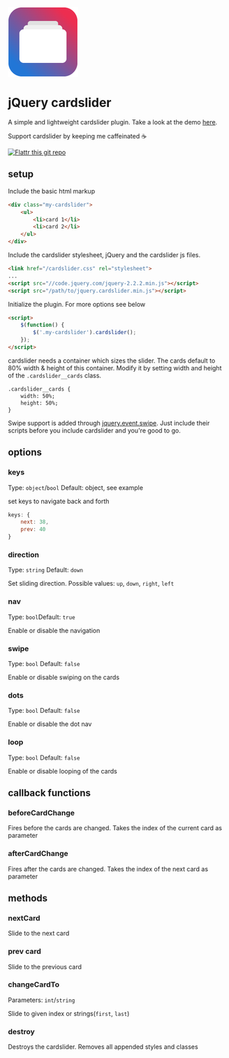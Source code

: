 [![cardslider Logo](logo.png "cardslider Logo")](https://cardslider.konstantingassmann.de)

# jQuery cardslider

A simple and lightweight cardslider plugin. Take a look at the demo [here](https://cardslider.konstantingassmann.de).

Support cardslider by keeping me caffeinated ☕️

[![Flattr this git repo](http://api.flattr.com/button/flattr-badge-large.png)](https://flattr.com/submit/auto?fid=o621on&url=https%3A%2F%2Fgithub.com%2Fkonstantingassmann%2Fcardslider&title=jQuery%20cardslider&language=javascript&tags=github&category=software)

## setup

Include the basic html markup
```html
<div class="my-cardslider">
	<ul>
		<li>card 1</li>
		<li>card 2</li>
	</ul>
</div>
```

Include the cardslider stylesheet, jQuery and the cardslider js files.
```html
<link href="/cardslider.css" rel="stylesheet">
...
<script src="//code.jquery.com/jquery-2.2.2.min.js"></script>
<script src="/path/to/jquery.cardslider.min.js"></script>
```

Initialize the plugin. For more options see below
```html
<script>
	$(function() {
		$('.my-cardslider').cardslider();
	});
</script>
```

cardslider needs a container which sizes the slider. The cards default to 80% width & height of this container. Modify it by setting width and height of the `.cardslider__cards` class.
```
.cardslider__cards {
    width: 50%;
    height: 50%;
}
```

Swipe support is added through [jquery.event.swipe](https://github.com/stephband/jquery.event.swipe). Just include their scripts before you include cardslider and you're good to go.

## options

### keys
Type: ```object```/```bool``` Default: object, see example

set keys to navigate back and forth
```javascript
keys: {
	next: 38,
    prev: 40
}
```

### direction
Type: ```string``` Default: ```down```

Set sliding direction. Possible values: ```up```, ```down```, ```right```, ```left```

### nav
Type: ```bool```Default: ```true```

Enable or disable the navigation

### swipe
Type: ```bool``` Default: ```false```

Enable or disable swiping on the cards

### dots
Type: ```bool``` Default: ```false```

Enable or disable the dot nav

### loop
Type: ```bool``` Default: ```false```

Enable or disable looping of the cards

## callback functions

### beforeCardChange
Fires before the cards are changed. Takes the index of the current card as parameter

### afterCardChange

Fires after the cards are changed. Takes the index of the next card as parameter

## methods

### nextCard

Slide to the next card

### prev card

Slide to the previous card

### changeCardTo
Parameters: ```int```/```string```

Slide to given index or strings(```first```, ```last```)

### destroy
Destroys the cardslider. Removes all appended styles and classes
